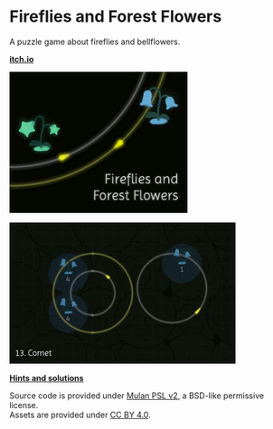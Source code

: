 # Fireflies and Forest Flowers

A puzzle game about fireflies and bellflowers.

[**itch.io**](https://ayuusweetfish.itch.io/fireflies-and-forest-flowers)

![Cover](misc/cover.png)

![Screenshot](misc/screenshot.png)

[**Hints and solutions**](misc/solutions/REAEDME.md)

Source code is provided under [Mulan PSL v2](https://opensource.org/licenses/MulanPSL-2.0), a BSD-like permissive license.  
Assets are provided under [CC BY 4.0](https://creativecommons.org/licenses/by/4.0/).
